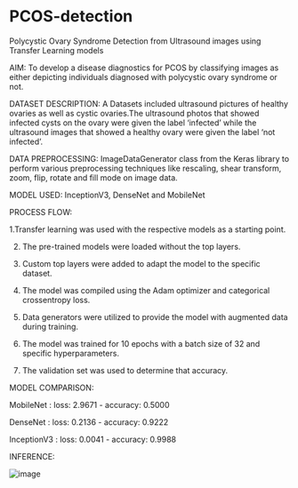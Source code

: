 # PCOS-detection
Polycystic Ovary Syndrome Detection from Ultrasound images using Transfer Learning models


AIM:
	To develop a disease diagnostics for PCOS by classifying images as either depicting individuals diagnosed with polycystic ovary syndrome or not.

DATASET DESCRIPTION:
	 A Datasets included ultrasound pictures of healthy ovaries as well as cystic ovaries.The ultrasound photos that showed infected cysts on the ovary were given the label ‘infected’ while the ultrasound images that showed a healthy ovary were given the label ‘not infected’. 

DATA PREPROCESSING:
	ImageDataGenerator class from the Keras library to perform various preprocessing techniques like rescaling, shear transform, zoom, flip, rotate and fill mode on image data. 

MODEL USED: 
InceptionV3, DenseNet and MobileNet

PROCESS FLOW:

1.Transfer learning was used with the respective models as a starting point.

2. The pre-trained models were loaded without the top layers.

3. Custom top layers were added to adapt the model to the specific dataset.

4. The model was compiled using the Adam optimizer and categorical crossentropy loss.

5. Data generators were utilized to provide the model with augmented data during training.

6. The model was trained for 10 epochs with a batch size of 32 and specific hyperparameters.

7. The validation set was used to determine that accuracy.

	
	
	

MODEL COMPARISON:

MobileNet :    loss: 2.9671 - accuracy: 0.5000

DenseNet :      loss: 0.2136 - accuracy: 0.9222

InceptionV3 :  loss: 0.0041 - accuracy: 0.9988


INFERENCE:

![image](https://user-images.githubusercontent.com/114279270/235894575-beda9e3f-36b9-4ddb-a032-0d43115b0373.png)



